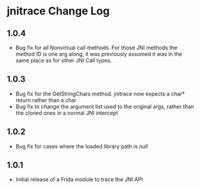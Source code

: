 # jnitrace Change Log

## 1.0.4
-  Bug fix for all Nonvirtual call methods. For those JNI methods the method ID is one arg along, it was previously assumed it was in the same place as for other JNI Call types.

## 1.0.3
- Bug fix for the GetStringChars method. jnitrace now expects a char* return rather than a char
- Bug fix to change the argument list used to the original args, rather than the cloned ones in a normal JNI intercept

## 1.0.2
- Bug fix for cases where the loaded library path is null

## 1.0.1
- Initial release of a Frida module to trace the JNI API